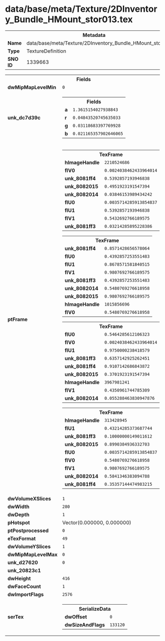 <h1>data/base/meta/Texture/2DInventory_Bundle_HMount_stor013.tex</h1><table><tr><th colspan="100%">Metadata</th></tr><tr><td><b>Name</b></td><td>data/base/meta/Texture/2DInventory_Bundle_HMount_stor013.tex</td></tr><tr><td><b>Type</b></td><td>TextureDefinition</td></tr><tr><td><b>SNO ID</b></td><td>1339663</td></tr></table>

<table><tr><th colspan="100%">Fields</th></tr><tr><td><b>dwMipMapLevelMin</b></td><td><code>0</code></td></tr><tr><td><b>unk_dc7d39c</b></td><td><table><tr><th colspan="100%">Fields</th></tr><tr><td><b>a</b></td><td><code>1.3615154027938843</code></td></tr><tr><td><b>r</b></td><td><code>0.04843520745635033</code></td></tr><tr><td><b>g</b></td><td><code>0.03118683397769928</code></td></tr><tr><td><b>b</b></td><td><code>0.021165357902646065</code></td></tr></table>

</td></tr><tr><td><b>ptFrame</b></td><td><table><tr><th colspan="100%">TexFrame</th></tr><tr><td><b>hImageHandle</b></td><td><code>2210524686</code></td></tr><tr><td><b>flV0</b></td><td><code>0.0024038462433964014</code></td></tr><tr><td><b>unk_8081ff4</b></td><td><code>0.5392857193946838</code></td></tr><tr><td><b>unk_8082015</b></td><td><code>0.4951923191547394</code></td></tr><tr><td><b>unk_8082014</b></td><td><code>0.03846153989434242</code></td></tr><tr><td><b>flU0</b></td><td><code>0.0035714285913854837</code></td></tr><tr><td><b>flU1</b></td><td><code>0.5392857193946838</code></td></tr><tr><td><b>flV1</b></td><td><code>0.5432692766189575</code></td></tr><tr><td><b>unk_8081ff3</b></td><td><code>0.03214285895228386</code></td></tr></table>


<table><tr><th colspan="100%">TexFrame</th></tr><tr><td><b>unk_8081ff4</b></td><td><code>0.8571428656578064</code></td></tr><tr><td><b>flU0</b></td><td><code>0.4392857253551483</code></td></tr><tr><td><b>flU1</b></td><td><code>0.8678571581840515</code></td></tr><tr><td><b>flV1</b></td><td><code>0.9807692766189575</code></td></tr><tr><td><b>unk_8081ff3</b></td><td><code>0.4392857253551483</code></td></tr><tr><td><b>unk_8082014</b></td><td><code>0.5480769276618958</code></td></tr><tr><td><b>unk_8082015</b></td><td><code>0.9807692766189575</code></td></tr><tr><td><b>hImageHandle</b></td><td><code>1015856696</code></td></tr><tr><td><b>flV0</b></td><td><code>0.5480769276618958</code></td></tr></table>


<table><tr><th colspan="100%">TexFrame</th></tr><tr><td><b>flU0</b></td><td><code>0.5464285612106323</code></td></tr><tr><td><b>flV0</b></td><td><code>0.0024038462433964014</code></td></tr><tr><td><b>flU1</b></td><td><code>0.9750000238418579</code></td></tr><tr><td><b>unk_8081ff3</b></td><td><code>0.6357142925262451</code></td></tr><tr><td><b>unk_8081ff4</b></td><td><code>0.9107142686843872</code></td></tr><tr><td><b>unk_8082015</b></td><td><code>0.3701923191547394</code></td></tr><tr><td><b>hImageHandle</b></td><td><code>3967981241</code></td></tr><tr><td><b>flV1</b></td><td><code>0.4350961744785309</code></td></tr><tr><td><b>unk_8082014</b></td><td><code>0.055288463830947876</code></td></tr></table>


<table><tr><th colspan="100%">TexFrame</th></tr><tr><td><b>hImageHandle</b></td><td><code>313428945</code></td></tr><tr><td><b>flU1</b></td><td><code>0.43214285373687744</code></td></tr><tr><td><b>unk_8081ff3</b></td><td><code>0.10000000149011612</code></td></tr><tr><td><b>unk_8082015</b></td><td><code>0.8990384936332703</code></td></tr><tr><td><b>flU0</b></td><td><code>0.0035714285913854837</code></td></tr><tr><td><b>flV0</b></td><td><code>0.5480769276618958</code></td></tr><tr><td><b>flV1</b></td><td><code>0.9807692766189575</code></td></tr><tr><td><b>unk_8082014</b></td><td><code>0.5841346383094788</code></td></tr><tr><td><b>unk_8081ff4</b></td><td><code>0.35357144474983215</code></td></tr></table>


</td></tr><tr><td><b>dwVolumeXSlices</b></td><td><code>1</code></td></tr><tr><td><b>dwWidth</b></td><td><code>280</code></td></tr><tr><td><b>dwDepth</b></td><td><code>1</code></td></tr><tr><td><b>pHotspot</b></td><td>Vector(0.000000, 0.000000)</td></tr><tr><td><b>ptPostprocessed</b></td><td><code>0</code></td></tr><tr><td><b>eTexFormat</b></td><td><code>49</code></td></tr><tr><td><b>dwVolumeYSlices</b></td><td><code>1</code></td></tr><tr><td><b>dwMipMapLevelMax</b></td><td><code>0</code></td></tr><tr><td><b>unk_d27620</b></td><td><code>0</code></td></tr><tr><td><b>unk_20823c1</b></td><td></td></tr><tr><td><b>dwHeight</b></td><td><code>416</code></td></tr><tr><td><b>dwFaceCount</b></td><td><code>1</code></td></tr><tr><td><b>dwImportFlags</b></td><td><code>2576</code></td></tr><tr><td><b>serTex</b></td><td><table><tr><th colspan="100%">SerializeData</th></tr><tr><td><b>dwOffset</b></td><td><code>0</code></td></tr><tr><td><b>dwSizeAndFlags</b></td><td><code>133120</code></td></tr></table>


</td></tr></table>

